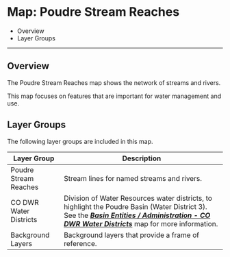 # Map: Poudre Stream Reaches

* Overview
* Layer Groups

-------------------

## Overview

The Poudre Stream Reaches map shows the network of streams and rivers.

This map focuses on features that are important for water management and use.

## Layer Groups

The following layer groups are included in this map.

| **Layer Group** | **Description** |
| -- | -- |
| Poudre Stream Reaches | Stream lines for named streams and rivers. |
| CO DWR Water Districts | Division of Water Resources water districts, to highlight the Poudre Basin (Water District 3).  See the [***Basin Entities / Administration - CO DWR Water Districts***](#map/entities-codwr-waterdistricts) map for more information. |
| Background Layers | Background layers that provide a frame of reference. |
